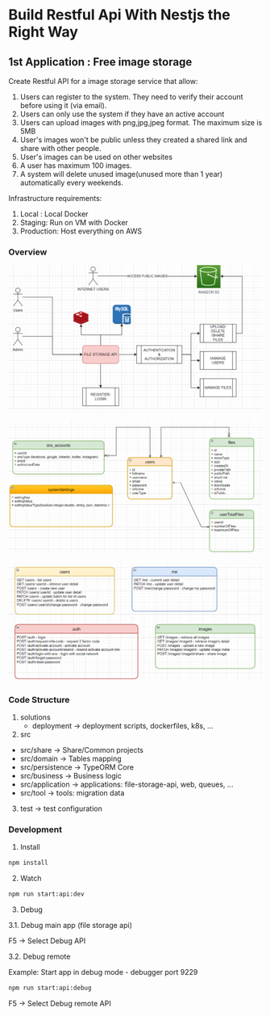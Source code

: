 # Build Restful Api With Nestjs the Right Way

## 1st Application : Free image storage

Create Restful API for a image storage service that allow:

1. Users can register to the system. They need to verify their account before using it (via email).
2. Users can only use the system if they have an active account
3. Users can upload images with png,jpg,jpeg format. The maximum size is 5MB
4. User's images won't be public unless they created a shared link and share with other people.
5. User's images can be used on other websites
6. A user has maximum 100 images.
7. A system will delete unused image(unused more than 1 year) automatically every weekends.

Infrastructure requirements:

1. Local : Local Docker
2. Staging: Run on VM with Docker
3. Production: Host everything on AWS

### Overview

![File Storage API](./documents/file-storage-api.png)

![File Storage API Entities](./documents/file-storage-api-entities.png)

![File Storage API Endpoints](./documents/file-storage-api-endpoints.png)

### Code Structure

1. solutions
   - deployment -> deployment scripts, dockerfiles, k8s, ...
2. src

- src/share -> Share/Common projects
- src/domain -> Tables mapping
- src/persistence -> TypeORM Core
- src/business -> Business logic
- src/application -> applications: file-storage-api, web, queues, ...
- src/tool -> tools: migration data

3. test -> test configuration

### Development

1. Install

```bash
npm install
```

2. Watch

```bash
npm run start:api:dev
```

3. Debug

3.1. Debug main app (file storage api)

F5 -> Select Debug API

3.2. Debug remote

Example: Start app in debug mode - debugger port 9229

```bash
npm run start:api:debug
```

F5 -> Select Debug remote API
